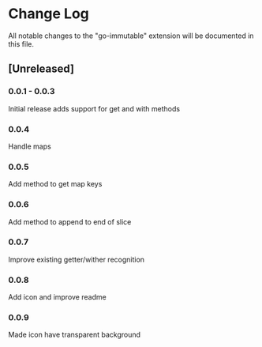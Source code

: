 # Change Log

All notable changes to the "go-immutable" extension will be documented in this file.

## [Unreleased]

### 0.0.1 - 0.0.3

Initial release adds support for get and with methods

### 0.0.4

Handle maps

### 0.0.5

Add method to get map keys

### 0.0.6

Add method to append to end of slice

### 0.0.7

Improve existing getter/wither recognition

### 0.0.8

Add icon and improve readme

### 0.0.9

Made icon have transparent background